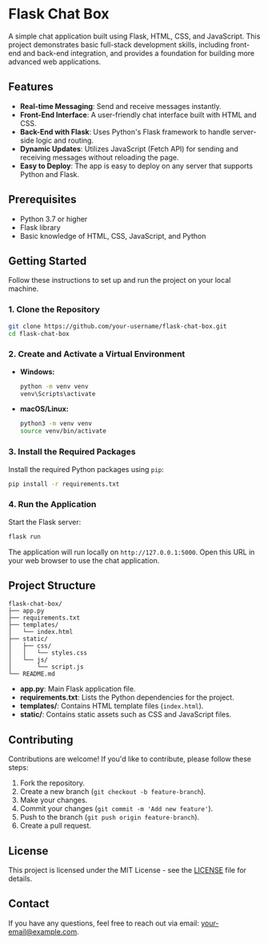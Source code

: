 
# Flask Chat Box

A simple chat application built using Flask, HTML, CSS, and JavaScript. This project demonstrates basic full-stack development skills, including front-end and back-end integration, and provides a foundation for building more advanced web applications.

## Features

- **Real-time Messaging**: Send and receive messages instantly.
- **Front-End Interface**: A user-friendly chat interface built with HTML and CSS.
- **Back-End with Flask**: Uses Python's Flask framework to handle server-side logic and routing.
- **Dynamic Updates**: Utilizes JavaScript (Fetch API) for sending and receiving messages without reloading the page.
- **Easy to Deploy**: The app is easy to deploy on any server that supports Python and Flask.

## Prerequisites

- Python 3.7 or higher
- Flask library
- Basic knowledge of HTML, CSS, JavaScript, and Python

## Getting Started

Follow these instructions to set up and run the project on your local machine.

### 1. Clone the Repository

```bash
git clone https://github.com/your-username/flask-chat-box.git
cd flask-chat-box
```

### 2. Create and Activate a Virtual Environment

- **Windows:**
    ```bash
    python -m venv venv
    venv\Scripts\activate
    ```

- **macOS/Linux:**
    ```bash
    python3 -m venv venv
    source venv/bin/activate
    ```

### 3. Install the Required Packages

Install the required Python packages using `pip`:

```bash
pip install -r requirements.txt
```

### 4. Run the Application

Start the Flask server:

```bash
flask run
```

The application will run locally on `http://127.0.0.1:5000`. Open this URL in your web browser to use the chat application.

## Project Structure

```
flask-chat-box/
├── app.py
├── requirements.txt
├── templates/
│   └── index.html
├── static/
│   ├── css/
│   │   └── styles.css
│   └── js/
│       └── script.js
└── README.md
```

- **app.py**: Main Flask application file.
- **requirements.txt**: Lists the Python dependencies for the project.
- **templates/**: Contains HTML template files (`index.html`).
- **static/**: Contains static assets such as CSS and JavaScript files.

## Contributing

Contributions are welcome! If you'd like to contribute, please follow these steps:

1. Fork the repository.
2. Create a new branch (`git checkout -b feature-branch`).
3. Make your changes.
4. Commit your changes (`git commit -m 'Add new feature'`).
5. Push to the branch (`git push origin feature-branch`).
6. Create a pull request.

## License

This project is licensed under the MIT License - see the [LICENSE](LICENSE) file for details.

## Contact

If you have any questions, feel free to reach out via email: [your-email@example.com](mailto:your-email@example.com).
